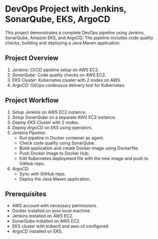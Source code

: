 # DevOps Project with Jenkins, SonarQube, EKS, ArgoCD

This project demonstrates a complete DevOps pipeline using Jenkins, SonarQube, Amazon EKS, and ArgoCD. The pipeline includes code quality checks, building and deploying a Java Maven application.

## Project Overview

1. *Jenkins*: CI/CD pipeline setup on AWS EC2.
2. *SonarQube*: Code quality checks on AWS EC2.
3. *EKS Cluster*: Kubernetes cluster with 2 nodes on AWS.
4. *ArgoCD*: GitOps continuous delivery tool for Kubernetes.

## Project Workflow

1. *Setup Jenkins* on AWS EC2 instance.
2. *Setup SonarQube* on a separate AWS EC2 instance.
3. *Deploy EKS Cluster* with 2 nodes.
4. *Deploy ArgoCD* on EKS using operators.
5. *Jenkins Pipeline*:
   - Run pipeline in Docker container as agent.
   - Check code quality using SonarQube.
   - Build application and create Docker image using Dockerfile.
   - Push Docker image to Docker Hub.
   - Edit Kubernetes deployment file with the new image and push to GitHub repo.
6. *ArgoCD*:
   - Sync with GitHub repo.
   - Deploy the Java Maven application.

## Prerequisites

- AWS account with necessary permissions.
- Docker installed on your local machine.
- Jenkins installed on AWS EC2.
- SonarQube installed on AWS EC2.
- EKS cluster with kubectl and aws-cli configured.
- ArgoCD installed on EKS.
